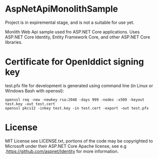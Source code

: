 # AspNetApiMonolithSample

Project is in expiremental stage, and is not a suitable for use yet.

Monlith Web Api sample used fro ASP.NET Core applications. Uses ASP.NET Core Identity, Entity Framework Core, and other ASP.NET Core libraries.

# Certificate for OpenIddict signing key

test.pfx file for development is generated using command line (in Linux or Windows Bash with openssl):
```
openssl req -new -newkey rsa:2048 -days 999 -nodes -x509 -keyout test.key -out test.cert
openssl pkcs12 -inkey test.key -in test.cert -export -out test.pfx
```


# License

MIT License see LICENSE.txt, portions of the code may be copyrighted to Microsoft under their ASP.NET Core Apache license, see e.g .https://github.com/aspnet/Identity for more information.